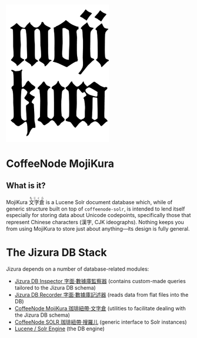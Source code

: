 
![MojiKura](https://github.com/loveencounterflow/coffeenode-mojikura/raw/master/art/mojikura-logo-small.png "MojiKura")


# CoffeeNode MojiKura

## What is it?


MojiKura <ruby><rb>文字倉</rb><rp>(</rp><rt>もじくら</rt><rp>)</rp></ruby> is a Lucene Solr document database
which, while of generic structure built on top of `coffeenode-solr`, is intended to lend itself especially
for storing data about Unicode codepoints, specifically those that represent Chinese characters (漢字, CJK
ideographs). Nothing keeps you from using MojiKura to store just about anything—its design is fully general.


# The Jizura DB Stack

Jizura depends on a number of database-related modules:

* [Jizura      DB Inspector  字面·數據庫監察器](https://github.com/loveencounterflow/jizura-db-inspector)
  (contains custom-made queries tailored to the Jizura DB schema)
* [Jizura      DB Recorder   字面·數據庫記述器](https://github.com/loveencounterflow/jizura-db-recorder)
  (reads data from flat files into the DB)
* [CoffeeNode  MojiKura      珈琲紐帶·文字倉](https://github.com/loveencounterflow/coffeenode-solr)
  (utilities to facilitate dealing with the Jizura DB schema)
* [CoffeeNode  SOLR          珈琲紐帶·搜羅儿](https://github.com/loveencounterflow/coffeenode-solr)
  (generic interface to Solr instances)
* [Lucene / Solr Engine](https://github.com/loveencounterflow/solr-minimal) (the DB engine)




<!--
n [Entity / Attribute / Value
(EAV)](http://en.wikipedia.org/wiki/Entity%E2%80%93attribute%E2%80%93value_model) database module for NodeJS
that uses Apache Lucene / Solr as storage engine. Its name derives from its intended main field of
application: storing facts about glyphs, especially Chinese characters (漢字, CJK ideographs). Nothing keeps
you from using MojiKura to store just about anything—its design is fully general.

The basic idea about EAV is that you refrain from casting your theory about the structure of your knowledge
domain into a rigid table structure as you would in a classical relational DB management system (RDBMS);
rather, you collect lots and lots of facts in your field of study, cast them into 'phrases', and store them
in a homogenous, simple structure.


## Implementation Status

Be warned that only portions of this code are readily usable now; everything is in flux.


## Intro: Phrasal Databases

Phrases are modelled on natural language and have three main parts: the subject (identifying the entity
we're talking about; a.k.a. 'the entity') on the one hand, the object (identifying an entity that describes
the subject, a.k.a. 'the value') on the other, and a predicate (identifying the relationship between subject
and object, a.k.a. 'the attribute'). Because phrases are at the very heart of MojiKura, i call it a 'phrasal
database'.

Here are some facts about the characters '業' and '业':

* "業" is a glyph<sup>1</sup>.
* "业" is a glyph.
* "業" is most naturally analyzed as "⿱业𦍎"<sup>2</sup>.
* "業" has "业" as its 1<sup>st</sup> component.
* "業" has "𦍎" as its 2<sup>nd</sup> component.
* "業" is written with 13 strokes.
* "業" has the strokeorder 丨丨丶丿一丶丿一一一丨丿丶.
* "業" is a variant of "业".
* "業" is a glyph used in Taiwan, Japan, Korea, Hong Kong and Macau.
* "业" is a glyph used in the PRC.
* "業" is read "yè" in Chinese.
* "業" is read "ギョウ", "ゴウ" or "わざ" in Japanese.
* "業" is read "업" in Korean.
* "業" can be glossed as "profession, business, trade".

> <sup>1</sup>) here used as a technical term similar to Unicode's 'CJK ideograph'

> <sup>2</sup>) using Ideographic Description Characters


This is very much the kind of data that dictionaries and textbooks give you. It's easy to see that all we need
to put this information into a database is a little formalization.

Let's start with the **predicate**: in

* "業" has the strokeorder "丨丨丶丿一丶丿一一一丨丿丶"

the predicate is 'has the strokeorder'. Over the years i've come to prefer structured identifiers that
provide a way of rough categorization of things, so instead of saying just 'has strokeorder', let's call it
`has/shape/strokeorder`. The 'shape' part classifies strokeorder together with a number of other fact
categories we can tell about the look of a glyph (components, formula, strokecount), which may be useful
for queries.

Now for the **object**. The way i wrote it above, it is "丨丨丶丿一丶丿一一一丨丿丶"; however, for ease of search, i
prefer to encode that as "2243143111234"<sup>1</sup>; this is the value of the object. In order to allow for
precise searches, we want to make sure this string won't get wrongly identified as something else—a
strokeorder written down using some other scheme, or a telephone number or anything else. One way to
disambiguate pieces of data is to associate them with a 'key'; in this case i suggest to use
`shape/strokeorder/zhaziwubifa`.

> <sup>1</sup>) This encoding is called 札字五筆法 zházìwǔbǐfǎ, and is one possible way to sort out
> stroke categories. As a mnemonic, it is based on the way the character 札 is written: 一丨丿丶乚.
> Following this model stroke order, we identify horizontals 一 with '1',
> verticals 丨 with '2', left slanting strokes 丿 with '3', right slanting strokes and dots 丶 with '4', and
> all bending strokes such as 乚 with '5'.


Lastly, the **subject** value is "業". In the terminology adopted here, the entity we're talking about is
termed a `glyph`, a word which should be good enough to use as the subject key (assuming a small controlled
vocabulary for a specific knowledge domain).

Now we have the parts of our phrase:

    subject key:      'glyph'
    subject value:    "業"

    predicate:        'has/shape/strokeorder'

    object key:       'shape/strokeorder/zhaziwubifa'
    object value:     "2243143111234"

These facets (key / value pairs) are, in essence, what is going to be stored in the database. We can cast
the facets into a single string, somewhat like a Uniform Resource Identifier (as which it will serve in the
DB). I here adopt the convention to separate the parts of speech by ',' (commas) and key / value pairs by ':'
(colons):

    glyph:"業",has/shape/strokeorder,shape/strokeorder/zhaziwubifa:"2243143111234"

That's neat, because **what's more general and more versatile than a line of text?** One can imagine that a backup
of a PhraseDB can simply consist in a textfile, with each line representing one record.

The astute reader may wonder why we go through the trouble to key the predicate as `has/shape/strokeorder`
and the object as `shape/strokeorder/zhaziwubifa`, which looks rather redundant. The redundancy, however, is
by no means to be found in all phrases; for example, in the statement

* "業" has "业" as its component

"業" is the subject and "业" the object—both of them glyphs, so the phrase for this fact may be written out as

    glyph:"業",has/shape/component,glyph:"业"

which establishes a relationship between two glyphs. The names used here are of course just suggestions;
you could just as well use single words or arbitrary strings, but i like to keep things readable.

There are two slight complications we still have to deal with: for one thing, there might be several phrases
that share a common subject and predicate, but have different values—in the examples given above, that
observation readily applies to the readings and the componential analysis. To accommodate for this, we
bluntly stipulate that each phrase shall bear an index which counts all occurrances of a given subject /
predicate pair, and that the index shall be treated as the 'value' of the predicate, as it were. Using
zero-based indices we can then write out the facts about the components of "業" as

    glyph:"業",has/shape/component:0,glyph:"业"
    glyph:"業",has/shape/component:1,glyph:"𦍎"

Secondly, there will be object values we do not want to store as texts—prices, lengths, truth values, geographic
locations, dates and so forth; there will even be subjects that should not be stored as texts, e.g. when we
want to state what happened in the year 690 CE<sup>1</sup>, we want to store the subject as a date, since
only then can we take advantage of all the date-related features that Lucene offers. The next section states
that dates are associated with the sigil 'd', and integers with 'i'; in order to get the data type sigil
unambiguously into a phrase, we can put it into round brackets and prefix the subject or object key with
it. Here are two of the seven facts the English Wikipedia has recorded about the year 690, and one meta-fact:

    (d)year:690,politics/china/emperor/investiture:0,person:"wuzetian"
    (d)year:690,culture/china/character/created:0,glyph:"曌"
    (d)year:690,en.wikipedia/trivia/count:0,(i)trivia/count:7

> <sup>1</sup>) trivia: [the character "曌" was created](http://en.wikipedia.org/wiki/Chinese_characters_of_Empress_Wu),
> and [Empress Dowager Wu Zetian ascended the throne](http://en.wikipedia.org/wiki/Wu_Zetian).

We still have to specify which fields have to be set to which values using our generalized schema.
In anticipitation of the field names as listed in [Database Structure and Field Names](#database-structure-and-field-names),
below, we add two optional fields `st` (for subject type) and `ot` (for object type); these are text values
themselves and destined to hold the respective data type sigil whenever the data type is anything but a plain
text. Next, we cannot use the fields `sv` and `ov`, since Lucene only stores one particular data type in
one particular field; instead, we use the value field name (`sv` or `ov`) suffixed with a period and the
data type sigil (giving us e.g. `sv.d` for a date subject value and `ov.i` for an integer object value):

    (d)year:690,politics/china/emperor/investiture:0,person:"wuzetian"

    sk:       'year'
    st:       'd'
    sv.d:     690
    pk:       'politics/china/emperor/investiture'
    pi:       0
    ok:       'person'
    ov:       "wuzetian"


    (d)year:690,en.wikipedia/trivia/count:0,(i)trivia/count:7

    sk:       'year'
    st:       'd'
    sv.d:     690
    pk:       'en.wikipedia/trivia/count'
    pi:       0
    ok:       trivia/count
    ot:       'i'
    ov.i:     7

Note: whether `person:"wuzetian"` is precise enough to uniquely identify the historical figure will depend
on your application; it is here merely used as a placeholder. You could resort to using real-world URLs as
identifiers (as in `(url)person:"http://en.wikipedia.org/wiki/Wu_Zetian"`) or use existential assertions
(for which see below).


## Rules of Serialization

In this section we define how to transform a PhraseDB entry into a 'phrase'—a succint URL-like notation
that reflects all aspects of a valid entry.

### Phrase Layout

All phrases are written out in a single line representing subject, predicate and object in this order;
optionally, the phrase ID may be prepended. Each of the three mandatory parts are spelled out as

    type_rpr( type ) + key_rpr( key ) + ':' + value_rpr( value )

### Keys

Keys are serialized without quotes; they may not contain any whitespace, commas, or colons, or unprintable
characters or control codes.

### Values

#### Basic Values

The most basic data type are `null`, Booleans, numbers and text; their MojiKura phrase serializations are
defined as their [JSON representations](http://www.json.org/), more specifically, whatever
a call to `JSON.stringify( x )` (within NodeJS) yields.<sup>1</sup>

> <sup>1</sup> which means that texts are serialized with surrounding double quotes; double quotes,
> newlines, tab characters and backslashes are escaped with a backslash and rendered as `\"`, `\n`, `\t`,
> `\\`, respectively



#### Extended Values
### Optional IDs

XXXXXX XXXXXX XXXXXX XXXXXX XXXXXX XXXXXX XXXXXX XXXXXX XXXXXX XXXXXX XXXXXX
XXXXXX XXXXXX XXXXXX XXXXXX XXXXXX XXXXXX XXXXXX XXXXXX XXXXXX XXXXXX XXXXXX
XXXXXX XXXXXX XXXXXX XXXXXX XXXXXX XXXXXX XXXXXX XXXXXX XXXXXX XXXXXX XXXXXX
XXXXXX XXXXXX XXXXXX XXXXXX XXXXXX XXXXXX XXXXXX XXXXXX XXXXXX XXXXXX XXXXXX

## IDs and Meta-Phrases

In databases, it's always nice (and, in the case of Lucene, always necessary) to associate each record with
a unique ID. We have seen above that each entry in the MojiKura PhraseDB can be unambiguously turned into
a URL-like phrase, and vice-versa. Conceivably, we could then go and stipulate that the ID of an entry
shall be its phrase, which is straightforward. However, i prefer to go a step further and **use a hash of the
entry phrase as ID** instead of the phrase itself; that way, we avoid to repeat potentially long strings just for the
ID, and we gain the ability to form meta-phrases with less hassle.

> Implementation detail: i'm currently using the first 12 characters of the hexadecimal representation of the
> SHA-256 cryptographic digest of the entry phrase as hash. The choice of the hash algorithm and length is rather
> arbitrary; in the future, the algorithm will likely be substituted by a non-cryptographic hash, which is
> potentially faster without sacrificing the important properties of a hash, namely, to uniquely identify texts
> with a low probability of a hash collision.

Why does a hash ID help in formulating meta-phrases?—Consider the phrase about '曌' from above:

    (d)year:690,culture/china/character/created:0,glyph:"曌"

Imagine we want to state that the source of this fact is a certain article on Wikipedia:

    x,has/source:0,(url)web:"http://en.wikipedia.org/wiki/Wu_Zetian"

what piece of data should we use to identify the subject of that phrase? The subject is itself an entry
in the database, so it would be natural to use its ID. If, however, we used phrases as IDs, we would get
something like

    phrase:"(d)year:690,culture/china/character/created:0,glyph:\"曌\"",has/source:0,(url)web:"http://en.wikipedia.org/wiki/Wu_Zetian"

which is unwieldy to say the least. It doesn't scale, either. A Wikipedia page can change anytime, so maybe
we want to add a meta-phrase to that meta-phrase

    x,as/read/on:0,(d)date:"2013-09-22"

Substituting the next-to-last phrase to this meta-phrase and applying the Rules of Serialization we get
a big ball of spaghetti:

    phrase:"phrase:\"(d)year:690,culture/china/character/created:0,glyph:\\\"曌\\\"\",has/source:0,(url)web:\"http://en.wikipedia.org/wiki/Wu_Zetian\"",as/read/on:0,(d)date:"2013-09-22"

You can probably see where this is going—it's leading nowhere.

Now, given that in the current scheme the ID
of the first phrase, above, is `b5a24bdcf75b` and the data type sigil for phrase IDs is 'm', we can rewrite
the first meta-phrase as

    (m)phrase:"b5a24bdcf75b",has/source:0,(URL)web:"http://en.wikipedia.org/wiki/Wu_Zetian"

Now the ID of *this* phrase is computed as `c1cc225d2e09`, so our meta-meta-phrase becomes simply

    (m)phrase:"4ae2f0bfbc27",as/read/on:0,(d)date:"2013-09-22"

Hashes as IDs, then, allow us to formulate meta-phrases as succinctly as ordinary, non-meta phrases—both
kinds actually look identical.

XXXXXX XXXXXX XXXXXX XXXXXX XXXXXX XXXXXX XXXXXX XXXXXX XXXXXX XXXXXX XXXXXX XXXXXX XXXXXX XXXXXX XXXXXX
XXXXXX XXXXXX XXXXXX XXXXXX XXXXXX XXXXXX XXXXXX XXXXXX XXXXXX XXXXXX XXXXXX XXXXXX XXXXXX XXXXXX XXXXXX
XXXXXX XXXXXX XXXXXX XXXXXX XXXXXX XXXXXX XXXXXX XXXXXX XXXXXX XXXXXX XXXXXX XXXXXX XXXXXX XXXXXX XXXXXX
XXXXXX XXXXXX XXXXXX XXXXXX XXXXXX XXXXXX XXXXXX XXXXXX XXXXXX XXXXXX XXXXXX XXXXXX XXXXXX XXXXXX XXXXXX
XXXXXX XXXXXX XXXXXX XXXXXX XXXXXX XXXXXX XXXXXX XXXXXX XXXXXX XXXXXX XXXXXX XXXXXX XXXXXX XXXXXX XXXXXX
XXXXXX XXXXXX XXXXXX XXXXXX XXXXXX XXXXXX XXXXXX XXXXXX XXXXXX XXXXXX XXXXXX XXXXXX XXXXXX XXXXXX XXXXXX
XXXXXX XXXXXX XXXXXX XXXXXX XXXXXX XXXXXX XXXXXX XXXXXX XXXXXX XXXXXX XXXXXX XXXXXX XXXXXX XXXXXX XXXXXX

* **`sk: entity`**: used to make a statement about an entity; subject value is the ID of an existential
  assertion phrase.

* **`sk: phrase`**: used to make a statement about a phrase; subject value is the ID of an existential
  assertion or a regular SPO phrase.

* **`sk: relation`**: used to make a statement about a relation; subject value is the ID of a regular SPO
  phrase.


## Existential Assertion Phrases

Most phrase examples in this readme use what could be termed 'implicit existential claims', that is, there
are phrases like `glyph:業,has/shape/component:1,glyph:𦍎` which implicitly claim that objects of class
`glyph`, identified as `業` and `𦍎`, do exist. Sometimes that much will be fine, sometimes such claims had
better be made explicit, which is what Existential Assertion Phrases (EAPs) are for.

An EAP simple states 'there exists an entity that has this key and this value of this type'. For example,
each character must consist of at least one stroke, and in general, a stroke count is a non-negative
integer number. When your database consists of no more than the scant data sample outlined in the intro,
above, you will have only data about glyphs with 5, 8, and 13 strokes. If you now go and build a catalog
with that data, maybe you want to make it explicit that stroke counts like 4 or 10 have no associated
glyphs, although real world knowledge tells you there will be glyphs with 4 and 10 strokes as soon as you
add but a few dozends more glyphs to the base. Maybe you have a collection of some yet undescribed
characters gleaned from some piece of literature, say '天地玄黄'—you know these glyphs exist, but you have no
data as yet to describe them.

I suggest it makes sense, in these cases, to use minimal entries to assert existence of an entity. A minimal
entry has a subject key, type, and value, but no predicate and no object. According to the [Rules of
Serialization](#rules-of-serialization), minimal phrases will then look like these:

    id:"bfd1aa72d40a"|glyph:"業",:0,:
    id:"dc60be6df1e8"|glyph:"业",:0,:
    id:"4c2fad02aa73"|glyph:"𦍎",:0,:
    id:"9181a08d8d98"|glyph:"天",:0,:
    id:"ea7071978d7c"|glyph:"地",:0,:
    id:"8e55073ca1b3"|glyph:"玄",:0,:
    id:"4566f086afc6"|glyph:"黄",:0,:
    id:"3c6943c0f146"|(i)shape/strokecount:1,:0,:
    id:"225427e0af9a"|(i)shape/strokecount:2,:0,:
    id:"387978c7bd69"|(i)shape/strokecount:3,:0,:
    ...

Existential phrases make good targets for connecting assertions to entities (i.e. stating facts about things).
Much like the meta-phrases introduced in the previous section XXXXXXXXXXX

    glyph:"業",has/shape/component:0,glyph:"业"
    glyph:"業",has/shape/component:1,glyph:"𦍎"

    (m)entity:"bfd1aa72d40a",has/shape/component:0,(m)entity:"dc60be6df1e8"
    (m)entity:"bfd1aa72d40a",has/shape/component:1,(m)entity:"4c2fad02aa73"




## A Word on Normalization

In the world of RDBMSes, normalization is a kind of fetish. Much work goes into designing table structures
to atomize complex data and thinking up complicated queries to re-join those bits and pieces. There are, to
be sure, strong reasons to take normalization seriously, one of them being data integrity, another one
(at least historically and still today in huge data sets) being avoidance of wasteful duplication.

MojiKura does nothing to ensure data integrity. Maybe in the future it will, but there are no plans at
this point in time. The good thing about this is that it makes MojiKura easier to understand, thereby
lowering the entry barrier. The bad thing is that your data may not be in a shape you want it to be, without
you even noticing. It is perfectly possible to mistype keys, or to add multiple values where only a single
value is allowed. Imagine one day you find these two meta-phrases in your collection:

    (m)phrase:"2a82f9bcbc27",added:0,(d)date:"2013-11-11"
    (m)phrase:"2a82f9bcbc27",addid:1,(d)date:"2013-11-12"

How many errors can you spot? There are (probably) three: One, it makes little sense to record two different
times a given fact has entered the database (note the identical subject IDs). Two, there's (probably) a
spelling error in the second phrase. Three, the index of the second phrase is (probably) bogus, assuming
there is no phrase matching `(m)phrase:"2a82f9bcbc27",addid:0,*`. As it stands, MojiKura does not check
keys, values or indices—that's your job.

I like to think about data normalization and data integrity much like i think about static / strict vs.
dynamic / loose / duck typing in programming languages: static typing is *awesome* when it's optional, and
it's a nightmare when it's mandatory. That's because static typing puts constraints into the programm that
makes it too strict to easily handle some problems (try to store integers and strings in a single list using
Java), but fails in the field of advanced value checking.

Now the reason static typing and SQL field constraints fail so miserably when it comes to value checking is
connected with the fact that both are typically expressed in a purely declarative manner. Consider this
SQL statement:

    CREATE TABLE suppliers (
      supplier_id   NUMBER(10) NOT NULL,
      supplier_name VARCHAR2(50) NOT NULL,
      contact_name  VARCHAR2(50) );

It does capture the fact that an ID is a ten-digit number, and that a name is a text of variable with up
to 50 characters. Beyond that (and maybe checking foreign keys) it does nothing to make sure your data
makes any sense.

As a practical example, consider that all the sample phrases in this readme assume that a 'glyph' is reified
as "a text with a single Unicode code point representing a CJK ideograph". Now what exactly does and does
not match this definition is open to contention.<sup>1</sup> This means that in order to check for real data
integrity, we need a lot of domain-specific knowledge—far beyond the reach of the static types you'll find
in typical RDBMSes or static programming languages.

> <sup>1</sup>) In my book, that does not really cover most characters in Unicode blocks like the [Kangxi Radicals](http://en.wikipedia.org/wiki/Radical_%28Chinese_characters%29#Unicode)
> and the [compatibility characters](http://en.wikipedia.org/wiki/Unicode_compatibility_characters#Compatibility_Blocks).

Likewise, while i can imagine there is something to say in favor of having MojiKura check for sane indexes
on phrases, nothing short of a full-blown programming language is powerful enough to check for more
'interesting' higher-order potential sources of data integrity failures. For instance, consider that in
order to be consistent, phrases like

    glyph:"業",has/shape/strokeorder,shape/strokeorder/zhaziwubifa:"2243143111234"
    glyph:"業":has/shape/strokecount#0:(i)shape/strokecount:13

should not contradict each other. Now, an integrity check here implies having to count the characters in
the object value of the first phrase and seeing whether that equals the object value of the second phrase.
It gets more complicated when you take CJK glyphs with more than one valid strokeorder (where even the
number of strokes can vary) into the equation.

The outcome of the above discussion is simple: make it a habit to ckeck whatever you feel is worth checking
up front when / before data enters the DB, and when you're done populating the DB or after data got modified
or added, perform any reasonable number of integrity checks.


## Database Structure and Field Names

Each entry in the database—what Lucene calls a 'document'—is a (JavaScript) object (dubbed an 'entry' or a
'phrase') with the following fieldnames:

    sk          (subject key)
    st          (subject type)
    sv          (subject value)

    pk          (predicate (key))
    pi          (index (or predicate value))

    ok          (object key)
    ot          (object type)
    ov          (object value)

The value fields—`sv` and `ov`—are special because they have to accommodate various data types. The default
data type is `text` (implemented as `solr.StrField`) and is left unmarked. Values of other data types
must use field names ending with one of the suffixes from this overview:

    *.i:      integer                   solr.TrieIntField
    *.il:     long                      solr.TrieFloatField
    *.id:     double                    solr.TrieDoubleField
    *.f:      float                     solr.TrieLongField
    *.b:      boolean                   solr.BoolField
    *.d:      tdate                     solr.TrieDateField
    *.j:      text (arbitrary JSON)     solr.TrieDateField

Special text types:

    *.m:      'meta', a phrase ID       # allows to make statements about phrases

So in order to store, say, a strokecount, field `ov.i` (object integer value) must be used, and the `ot`
field be set to `i`.


## Comparison with Related Technologies


### Relationship to Graph Databases

A few years ago, a new breed—Graph databases—cropped upped in the data management landscape. Graph DBs
typically have two distinct kinds of objects: nodes and edges. Nodes are used to represent the entities in
your knowledge domain, and edges represent the relationships between entities. It is easy to see that
they are closely related to the EAV model—Es and Vs (our subjects and objects) get reified as nodes, and the
As (our predicates) are turned into edges.

As a matter of fact, an earlier incarnation of MojiKura closely followed this model. The reason why i
abandandoned it in favor of the present model (which in the past i had implemented in Python on top of
PostgreSQL, by the way) is the conceived number of extra documents (entries) one needs to render each part
of a relationship as an entry in its own, and the lack of a formal measure that would help in deciding
whether to store a bit of knowledge directly in the Lucene document that represents an entity, or as a
dedicated relationship with an edge and a target node. Also, in order to get a single fact out of the DB,
one has to bring three entities together, thereby complicating queries.

Of course, it makes sense to not use Lucene or another DB when you're doing graphs and there are graph
databases available, right? Well, maybe not. The field is quite young; there are actually not many
implementations around, few of them open source. The pitches that advertise Graph DBs and the philosophies
behind them often bring the 2000's dot-com crash to mind. The people that write and talk about Graph DBs are
always the same few known ones—there's little in the way of a growing community. The claims (billions of
nodes and relationships traversed in the fraction of a second!) are fantastic, but the sample datasets i've
seen border on the pathetic. The only dataset in the field with significantly more nodes than affords to
express "Alice likes Bob, and Bob is a friend of Carl" that i got to see is a network of relationships of
the characters appearing in Victor Hugo's *Les Misérables*—and that's the one data set they all seem to
love and recycle, producing sometimes ugly, sometimes beautiful graphical display of unknown utilitarian
value. I mean, c'mon guys, even MS Access has a Northwind database.

To sum up, i'm not saying that GraphDBs are snake oil, but they certainly feel a lot like it. Meanwhile, i'm
back to good ol' trusty Lucene, for with all the mindblowing complexity this database does not hide under
its hood, it's being widely used, free, open source, rather performant, and, when need be, i can also do
full text search with it! (MojiKura currently does not, but you can easily configure it to do so). Fact is,
when you want to have full text search in a database, chances are that whatever buzzword product you
choose—GraphDB, Key/Value, NoSQL—its advanced search method will likely be provided by some Lucene Java
classes. You might just as well opt for Lucene in the first place.


### Relationship to Resource Description Framework (RDF)

The MojiKura PhraseDB does have striking similarities to the [Resource Description Framework
(RDF)](http://en.wikipedia.org/wiki/Resource_Description_Framework), a W3C-codified standard that grew out
of the [Semantic Web](http://en.wikipedia.org/wiki/Semantic_Web) movement which was has its heyday in the
late nineties to early two thousands. For example, 'triples' (data entities made up of subject, verb, and
object) feature as prominently in the RDF world as they do in MojiKura.

That said, the PhraseDB concept expressily does *not* come with the hype and hifaluting expectations that
used to surround discussions, applications and schemas which used to come out of the Semantic Web movement.
[As Wikipedia quite rightly quotes](http://en.wikipedia.org/wiki/Semantic_Web): 'Berners-Lee and colleagues
stated that: "This simple idea [i.e. the Semantic Web] ... remains largely unrealized."'

As i experienced it at the time, being 'semantic'
for some reason entailed to produce lots of deeply nested XML<sup>1</sup> tags with lots and lots of
strings-that-look-like-but-are-not-real-URLs. Somehow, back then many people seem to have thought that if
you just nest those pointy brackets deep enough and use URLish `words://separated/by/slashes`, then 'meaning'
would at some point in time just jump out of the box—a veritable *deus ex machina* cargo cult, the
URL being its tin god.<sup>2</sup> The Millennium hype!

> <sup>1</sup>) few recent software technologies have managed to produce more hot air only to get largely
> dumped on the wayside than XML

> <sup>2</sup>) URLs are a terriffic invention—relatively short, ideally memorable strings that have
> gained a global and unique interpretation–but so are ISBNs and EANs, and jotting down 2013-09-22. Is that
> more 'semantic' than it used to be just because more people and more equipment agree on the interpretation
> of these writing marks?—I doubt that.











 -->